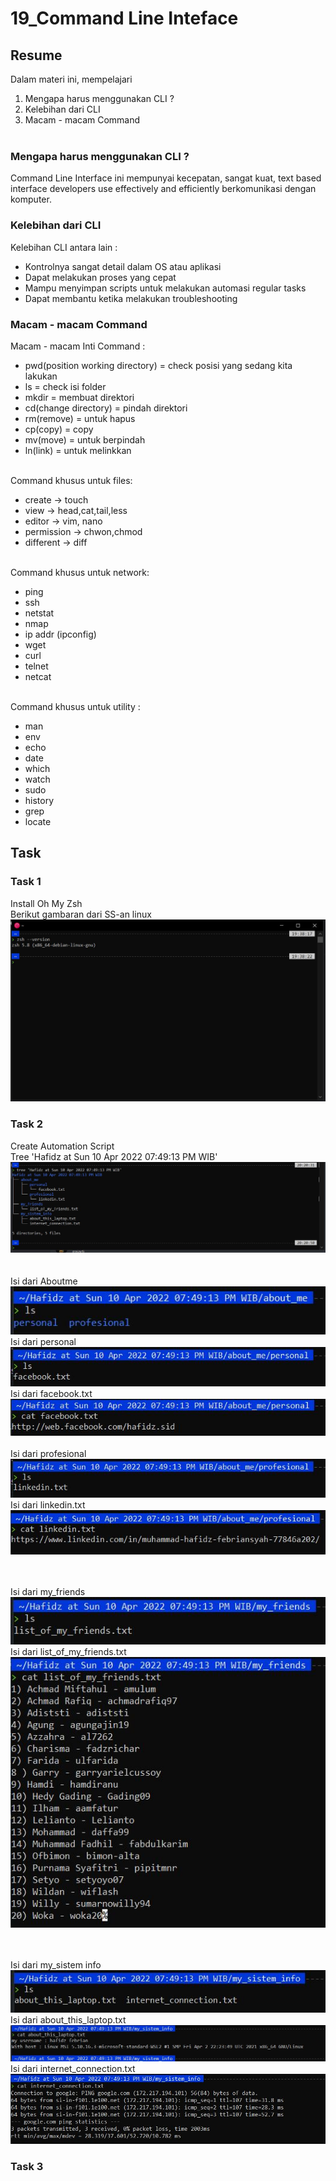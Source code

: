 # 19_Command Line Inteface

## Resume

Dalam materi ini, mempelajari <br />

1. Mengapa harus menggunakan CLI ? <br />
2. Kelebihan dari CLI<br />
3. Macam - macam Command <br /><br />

### Mengapa harus menggunakan CLI ?

Command Line Interface ini mempunyai kecepatan, sangat kuat, text based interface developers use effectively and efficiently berkomunikasi dengan komputer.

### Kelebihan dari CLI

Kelebihan CLI antara lain : <br />

- Kontrolnya sangat detail dalam OS atau aplikasi <br />
- Dapat melakukan proses yang cepat <br />
- Mampu menyimpan scripts untuk melakukan automasi regular tasks <br />
- Dapat membantu ketika melakukan troubleshooting <br />

### Macam - macam Command

Macam - macam Inti Command :<br />

- pwd(position working directory) = check posisi yang sedang kita lakukan<br />
- ls = check isi folder<br />
- mkdir = membuat direktori<br />
- cd(change directory) = pindah direktori<br />
- rm(remove) = untuk hapus<br />
- cp(copy) = copy<br />
- mv(move) = untuk berpindah<br />
- ln(link) = untuk melinkkan<br /><br />

Command khusus untuk files:<br />

- create -> touch<br />
- view -> head,cat,tail,less<br />
- editor -> vim, nano<br />
- permission -> chwon,chmod<br />
- different -> diff<br /><br />

Command khusus untuk network:<br />

- ping<br />
- ssh<br />
- netstat<br />
- nmap<br />
- ip addr (ipconfig)<br />
- wget<br />
- curl<br />
- telnet<br />
- netcat<br /><br />

Command khusus untuk utility :<br />

- man<br />
- env<br />
- echo<br />
- date<br />
- which<br />
- watch<br />
- sudo<br />
- history<br />
- grep<br />
- locate<br />

## Task

### Task 1

Install Oh My Zsh<br />
Berikut gambaran dari SS-an linux<br />
![xx](https://github.com/hafidzencis/java_muhammad-hafidz-febriansyah/blob/master/19_Configuration%20Management%20and%20CLI/screenshot/intstall%20oh%20my%20zsh.JPG)<br />

### Task 2

Create Automation Script<br />
Tree 'Hafidz at Sun 10 Apr 2022 07:49:13 PM WIB'
![xx](https://github.com/hafidzencis/java_muhammad-hafidz-febriansyah/blob/master/19_Configuration%20Management%20and%20CLI/screenshot/tree/1.JPG)<br /><br /><br />
Isi dari Aboutme<br />
![xx](https://github.com/hafidzencis/java_muhammad-hafidz-febriansyah/blob/master/19_Configuration%20Management%20and%20CLI/screenshot/tree/isi%20dari%20aboutme.JPG)<br />
Isi dari personal<br />
![xx](https://github.com/hafidzencis/java_muhammad-hafidz-febriansyah/blob/master/19_Configuration%20Management%20and%20CLI/screenshot/tree/isi%20dr%20personal.JPG)<br />
Isi dari facebook.txt<br />
![xx](https://github.com/hafidzencis/java_muhammad-hafidz-febriansyah/blob/master/19_Configuration%20Management%20and%20CLI/screenshot/tree/isi%20facebook.JPG)<br /><br />
Isi dari profesional<br />
![xx](https://github.com/hafidzencis/java_muhammad-hafidz-febriansyah/blob/master/19_Configuration%20Management%20and%20CLI/screenshot/tree/isi%20dari%20profesional.JPG)<br />
Isi dari linkedin.txt<br />
![xx](https://github.com/hafidzencis/java_muhammad-hafidz-febriansyah/blob/master/19_Configuration%20Management%20and%20CLI/screenshot/tree/isi%20linkedin.JPG)<br /><br /><br />

Isi dari my_friends<br />
![xx](https://github.com/hafidzencis/java_muhammad-hafidz-febriansyah/blob/master/19_Configuration%20Management%20and%20CLI/screenshot/tree/isi%20dari%20my%20friends.JPG)<br />
Isi dari list_of_my_friends.txt<br />
![xx](https://github.com/hafidzencis/java_muhammad-hafidz-febriansyah/blob/master/19_Configuration%20Management%20and%20CLI/screenshot/tree/isi%20myfriends.JPG)<br /><br /><br />

Isi dari my_sistem info<br />
![xx](https://github.com/hafidzencis/java_muhammad-hafidz-febriansyah/blob/master/19_Configuration%20Management%20and%20CLI/screenshot/tree/isi%20dari%20%20my%20sistem%20info.JPG)<br />
Isi dari about_this_laptop.txt<br />
![xx](https://github.com/hafidzencis/java_muhammad-hafidz-febriansyah/blob/master/19_Configuration%20Management%20and%20CLI/screenshot/tree/isi%20%20about%20this%20laptop.JPG)<br />
Isi dari internet_connection.txt<br />
![xx](https://github.com/hafidzencis/java_muhammad-hafidz-febriansyah/blob/master/19_Configuration%20Management%20and%20CLI/screenshot/tree/isi%20internet%20connection.JPG)<br />

### Task 3
